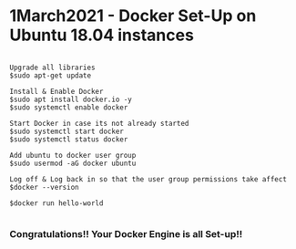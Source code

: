 # 1March2021 - Docker Set-Up on Ubuntu 18.04 instances


```

Upgrade all libraries
$sudo apt-get update 

Install & Enable Docker
$sudo apt install docker.io -y
$sudo systemctl enable docker

Start Docker in case its not already started
$sudo systemctl start docker
$sudo systemctl status docker

Add ubuntu to docker user group
$sudo usermod -aG docker ubuntu

Log off & Log back in so that the user group permissions take affect
$docker --version

$docker run hello-world


```

### Congratulations!! Your Docker Engine is all Set-up!!
